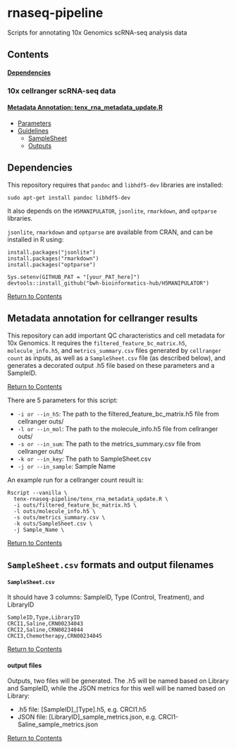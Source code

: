 # rnaseq-pipeline

Scripts for annotating 10x Genomics scRNA-seq analysis data

<a id="contents"></a>

## Contents

#### [Dependencies](#dependencies)

### 10x cellranger scRNA-seq data

#### [Metadata Annotation: tenx_rna_metadata_update.R](#meta)
- [Parameters](#meta_param)
- [Guidelines](#non)
  - [SampleSheet](#non_sample_sheet)
  - [Outputs](#non_out)



## Dependencies

This repository requires that `pandoc` and `libhdf5-dev` libraries are installed:
```
sudo apt-get install pandoc libhdf5-dev
```

It also depends on the `H5MANIPULATOR`, `jsonlite`, `rmarkdown`, and `optparse` libraries.

`jsonlite`, `rmarkdown` and `optparse` are available from CRAN, and can be installed in R using:
```
install.packages("jsonlite")
install.packages("rmarkdown")
install.packages("optparse")
```

```
Sys.setenv(GITHUB_PAT = "[your_PAT_here]")
devtools::install_github("bwh-bioinformatics-hub/H5MANIPULATOR")
```

[Return to Contents](#contents)

<a id="meta"></a>

## Metadata annotation for cellranger results

This repository can add important QC characteristics and cell metadata for 10x Genomics. It requires the `filtered_feature_bc_matrix.h5`, `molecule_info.h5`, and `metrics_summary.csv` files generated by `cellranger count` as inputs, as well as a `SampleSheet.csv` file (as described below), and generates a decorated output .h5 file based on these parameters and a SampleID.

[Return to Contents](#contents)

<a id="meta_param"></a>

There are 5 parameters for this script:  
- `-i or --in_h5`: The path to the filtered_feature_bc_matrix.h5 file from cellranger outs/  
- `-l or --in_mol`: The path to the molecule_info.h5 file from cellranger outs/  
- `-s or --in_sum`: The path to the metrics_summary.csv file from cellranger outs/  
- `-k or --in_key`: The path to SampleSheet.csv  
- `-j or --in_sample`: Sample Name 

An example run for a cellranger count result is:
```
Rscript --vanilla \
  tenx-rnaseq-pipeline/tenx_rna_metadata_update.R \
  -i outs/filtered_feature_bc_matrix.h5 \
  -l outs/molecule_info.h5 \
  -s outs/metrics_summary.csv \
  -k outs/SampleSheet.csv \
  -j Sample_Name \
```

[Return to Contents](#contents)

## `SampleSheet.csv` formats and output filenames


<a id="non"></a>

<a id="non_sample_sheet"></a>

####  `SampleSheet.csv`



It should have 3 columns: SampleID, Type (Control, Treatment), and LibraryID
```
SampleID,Type,LibraryID
CRCI1,Saline,CRN00234043
CRCI2,Saline,CRN00234044
CRCI3,Chemotherapy,CRN00234045
```

[Return to Contents](#contents)

<a id="non_out"></a>

#### output files

Outputs, two files will be generated. The .h5 will be named based on Library and SampleID, while the JSON metrics for this well will be named based on Library:  
- .h5 file: [SampleID]_[Type].h5, e.g. CRCI1.h5
- JSON file: [LibraryID]_sample_metrics.json, e.g. CRCI1-Saline_sample_metrics.json


[Return to Contents](#contents)
